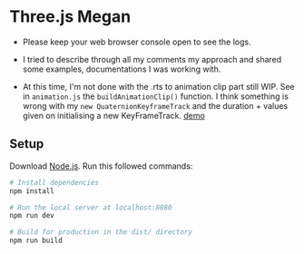# Three.js Megan

- Please keep your web browser console open to see the logs.

- I tried to describe through all my comments my approach and shared some examples, documentations I was working with.

- At this time, I'm not done with the .rts to animation clip part still WIP. See in `animation.js` the `buildAnimationClip()` function. I think something is wrong with my `new QuaternionKeyframeTrack` and the duration + values given on initialising a new KeyFrameTrack.
[demo](https://threejs-megan.netlify.app/)

## Setup

Download [Node.js](https://nodejs.org/en/download/).
Run this followed commands:

```bash
# Install dependencies
npm install

# Run the local server at localhost:8080
npm run dev

# Build for production in the dist/ directory
npm run build
```
